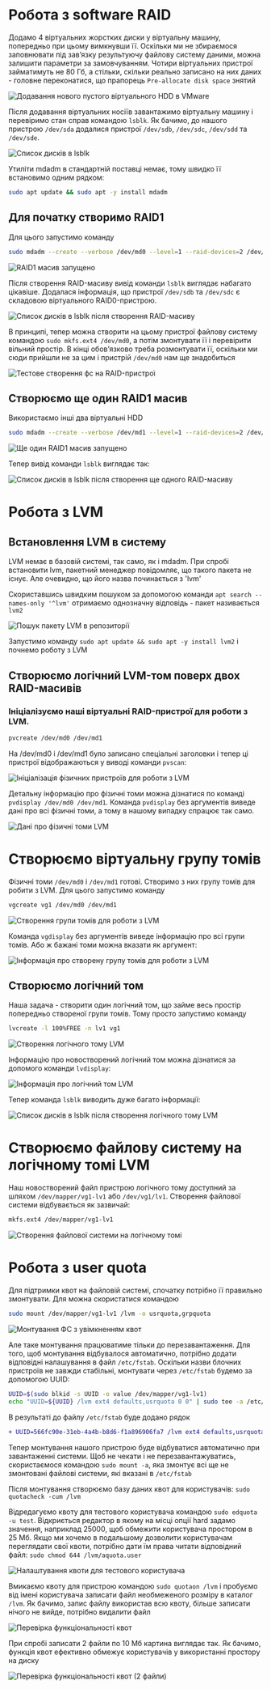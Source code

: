# Робота з software RAID
Додамо 4 віртуальних жорстких диски у віртуальну машину, попередньо при цьому вимкнувши її. Оскільки ми не збираємося заповнювати під завʼязку результуючу файлову систему даними, можна залишити параметри за замовчуванням. Чотири віртуальних пристрої займатимуть не 80 Гб, а стільки, скільки реально записано на них даних - головне переконатися, що прапорець `Pre-allocate disk space` знятий

![Додавання нового пустого віртуального HDD в VMware](wm_new_hdd.png)

Після додавання віртуальних носіїв завантажимо віртуальну машину і перевіримо стан справ командою `lsblk`. Як бачимо, до нашого пристрою `/dev/sda` додалися пристрої `/dev/sdb`, `/dev/sdc`, `/dev/sdd` та `/dev/sde`.

![Список дисків в lsblk](lsblk.png)

Утиліти mdadm в стандартній поставці немає, тому швидко її встановимо одним рядком:
```bash
sudo apt update && sudo apt -y install mdadm
```

## Для початку створимо RAID1
Для цього запустимо команду
```bash
sudo mdadm --create --verbose /dev/md0 --level=1 --raid-devices=2 /dev/sdb /dev/sdc
```

![RAID1 масив запущено](md0-started.png)

Після створення RAID-масиву вивід команди `lsblk` виглядає набагато цікавіше. Додалася інформація, що пристрої `/dev/sdb` та `/dev/sdc` є складовою віртуального RAID0-пристрою.

![Список дисків в lsblk після створення RAID-масиву](lsblk-md0.png)

В принципі, тепер можна створити на цьому пристрої файлову систему командою `sudo mkfs.ext4 /dev/md0`, а потім змонтувати її і перевірити вільний простір. В кінці обовʼязково треба розмонтувати її, оскільки ми сюди прийшли не за цим і пристрій `/dev/md0` нам ще знадобиться

![Тестове створення фс на RAID-пристрої](ext4-test.png)

## Створюємо ще один RAID1 масив
Використаємо інші два віртуальні HDD
```bash
sudo mdadm --create --verbose /dev/md1 --level=1 --raid-devices=2 /dev/sdd /dev/sde
```
![Ще один RAID1 масив запущено](md1-started.png)

Тепер вивід команди `lsblk` виглядає так:

![Список дисків в lsblk після створення ще одного RAID-масиву](lsblk-md1.png)

# Робота з LVM
## Встановлення LVM в систему
LVM немає в базовій системі, так само, як і mdadm. При спробі встановити lvm, пакетний менеджер повідомляє, що такого пакета не існує. Але очевидно, що його назва починається з 'lvm'

Скориставшись швидким пошуком за допомогою команди `apt search --names-only '^lvm'` отримаємо однозначну відповідь - пакет називається `lvm2`

![Пошук пакету LVM в репозиторії](lvm-apt-search.png)

Запустимо команду `sudo apt update && sudo apt -y install lvm2` і почнемо роботу з LVM

## Створюємо логічний LVM-том поверх двох RAID-масивів
### Ініціалізуємо наші віртуальні RAID-пристрої для роботи з LVM.
```bash
pvcreate /dev/md0 /dev/md1
```
На /dev/md0 і /dev/md1 було записано спеціальні заголовки і тепер ці пристрої відображаються у виводі команди `pvscan`:

![Ініціалізація фізичних пристроїв для роботи з LVM](pvcreate.png)

Детальну інформацію про фізичні томи можна дізнатися по команді `pvdisplay /dev/md0 /dev/md1`. Команда `pvdisplay` без аргументів виведе дані про всі фізичні томи, а тому в нашому випадку спрацює так само.

![Дані про фізичні томи LVM](pvdisplay.png)

# Створюємо віртуальну групу томів
Фізичні томи `/dev/md0` і `/dev/md1` готові. Створимо з них групу томів для робити з LVM. Для цього запустимо команду
```bash
vgcreate vg1 /dev/md0 /dev/md1
```

![Створення групи томів для роботи з LVM](vgcreate.png)

Команда `vgdisplay` без аргументів виведе інформацію про всі групи томів. Або ж бажані томи можна вказати як аргумент:

![Інформація про створену групу томів для роботи з LVM](vgdisplay.png)

## Створюємо логічний том
Наша задача - створити один логічний том, що займе весь простір попередньо створеної групи томів. Тому просто запустимо команду
```bash
lvcreate -l 100%FREE -n lv1 vg1
```

![Створення логічного тому LVM](lvcreate.png)

Інформацію про новостворений логічний том можна дізнатися за допомого команди `lvdisplay`:

![Інформація про логічний том LVM](lvdisplay.png)

Тепер команда `lsblk` виводить дуже багато інформації:

![Список дисків в lsblk після створення логічного тому LVM](lsblk-lv1.png)

# Створюємо файлову систему на логічному томі LVM

Наш новостворений файл пристрою логічного тому доступний за шляхом `/dev/mapper/vg1-lv1` або `/dev/vg1/lv1`. Створення файлової системи відбувається як зазвичай:
```bash
mkfs.ext4 /dev/mapper/vg1-lv1
```

![Створення файлової системи на логічному томі](mkfs-lv1.png)

# Робота з user quota
Для підтримки квот на файловій системі, спочатку потрібно її правильно змонтувати. Для можна скористатися командою

```bash
sudo mount /dev/mapper/vg1-lv1 /lvm -o usrquota,grpquota
```

![Монтування ФС з увімкненням квот](mount-quota.png)

Але таке монтування працюватиме тільки до перезавантаження. Для того, щоб монтування відбувалося автоматично, потрібно додати відповідні налашування в файл `/etc/fstab`. Оскільки назви блочних пристроїв не завжди стабільні, монтувати через `/etc/fstab` будемо за допомогою UUID:

```bash
UUID=$(sudo blkid -s UUID -o value /dev/mapper/vg1-lv1)
echo "UUID=${UUID} /lvm ext4 defaults,usrquota 0 0" | sudo tee -a /etc/fstab
```
В результаті до файлу `/etc/fstab` буде додано рядок

```diff
+ UUID=566fc90e-31eb-4a4b-b8d6-f1a896906fa7 /lvm ext4 defaults,usrquota 0 0
```

Тепер монтування нашого пристрою буде відбуватися автоматично при завантаженні системи. Щоб не чекати і не перезавантажуватись, скористаємося командою `sudo mount -a`, яка змонтує всі ще не змонтовані файлові системи, які вказані в `/etc/fstab`

Після монтування створюємо базу даних квот для користувачів: `sudo quotacheck -cum /lvm`

Відредагуємо квоту для тестового користувача командою `sudo edquota -u test`. Відкриється редактор в якому на місці опції hard задамо значення, наприклад 25000, щоб обмежити користувача простором в 25 Мб. Якщо ми хочемо в подальшому дозволити користувачам переглядати свої квоти, потрібно дати їм права читати відповідний файл: `sudo chmod 644 /lvm/aquota.user`

![Налаштування квоти для тестового користувача](edquota.png)

Вмикаємо квоту для пристрою  командою `sudo quotaon /lvm` і пробуємо від імені користувача записати файл необмеженого розміру в каталог `/lvm`. Як бачимо, запис файлу використав всю квоту, більше записати нічого не вийде, потрібно видалити файл

![Перевірка функціональності квот](quota-test.png)

При спробі записати 2 файли по 10 Мб картина виглядає так. Як бачимо, функція квот ефективно обмежує користувачів у використанні простору на диску

![Перевірка функціональності квот (2 файли)](quota-test2.png)
